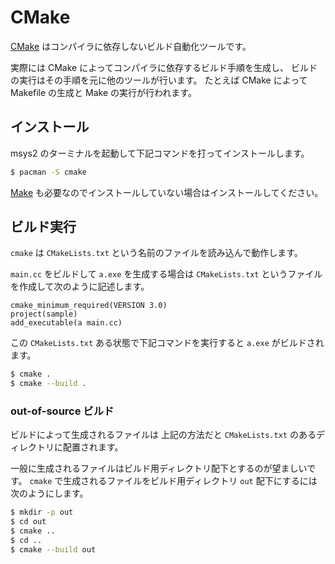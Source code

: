 # CMake

[CMake] はコンパイラに依存しないビルド自動化ツールです。

[CMake]: https://ja.wikipedia.org/wiki/CMake

実際には CMake によってコンパイラに依存するビルド手順を生成し、
ビルドの実行はその手順を元に他のツールが行います。
たとえば CMake によって Makefile の生成と Make の実行が行われます。

## インストール

msys2 のターミナルを起動して下記コマンドを打ってインストールします。

```bash
$ pacman -S cmake
```

[Make] も必要なのでインストールしていない場合はインストールしてください。

[Make]: make-make.md

## ビルド実行

`cmake` は `CMakeLists.txt` という名前のファイルを読み込んで動作します。

`main.cc` をビルドして `a.exe` を生成する場合は
`CMakeLists.txt` というファイルを作成して次のように記述します。

```
cmake_minimum_required(VERSION 3.0)
project(sample)
add_executable(a main.cc)
```

この `CMakeLists.txt` ある状態で下記コマンドを実行すると `a.exe` がビルドされます。

```bash
$ cmake .
$ cmake --build .
```

### out-of-source ビルド

ビルドによって生成されるファイルは
上記の方法だと `CMakeLists.txt` のあるディレクトリに配置されます。

一般に生成されるファイルはビルド用ディレクトリ配下とするのが望ましいです。
`cmake` で生成されるファイルをビルド用ディレクトリ `out` 配下にするには次のようにします。

```bash
$ mkdir -p out
$ cd out
$ cmake ..
$ cd ..
$ cmake --build out
```
